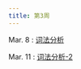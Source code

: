 ```yaml
---
title: 第3周 
---
```


Mar. 8
: [词法分析](../assets/slides/BY201202-04.pdf)

Mar. 11
: [词法分析-2](../assets/slides/BY201202-05.pdf)


